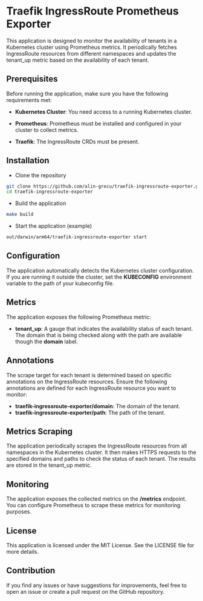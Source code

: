 # Traefik IngressRoute Prometheus Exporter

This application is designed to monitor the availability of tenants in a Kubernetes cluster using Prometheus metrics. It periodically fetches IngressRoute resources from different namespaces and updates the tenant_up metric based on the availability of each tenant.

## Prerequisites
Before running the application, make sure you have the following requirements met:

* **Kubernetes Cluster**: You need access to a running Kubernetes cluster.

* **Prometheus**: Prometheus must be installed and configured in your cluster to collect metrics.

* **Traefik**: The IngressRoute CRDs must be present.

## Installation
* Clone the repository

```bash
git clone https://github.com/alin-grecu/traefik-ingressroute-exporter.git
cd traefik-ingressroute-exporter
```
* Build the application

```bash
make build
```

* Start the application (example)
```bash
out/darwin/arm64/traefik-ingressroute-exporter start
```

## Configuration
The application automatically detects the Kubernetes cluster configuration. If you are running it outside the cluster, set the **KUBECONFIG** environment variable to the path of your kubeconfig file.

## Metrics
The application exposes the following Prometheus metric:

* **tenant_up**: A gauge that indicates the availability status of each tenant. The domain that is being checked along with the path are available though the **domain** label.

## Annotations
The scrape target for each tenant is determined based on specific annotations on the IngressRoute resources. Ensure the following annotations are defined for each IngressRoute resource you want to monitor:

* **traefik-ingressroute-exporter/domain**: The domain of the tenant.
* **traefik-ingressroute-exporter/path**: The path of the tenant.

## Metrics Scraping
The application periodically scrapes the IngressRoute resources from all namespaces in the Kubernetes cluster. It then makes HTTPS requests to the specified domains and paths to check the status of each tenant. The results are stored in the tenant_up metric.

## Monitoring
The application exposes the collected metrics on the **/metrics** endpoint. You can configure Prometheus to scrape these metrics for monitoring purposes.

## License
This application is licensed under the MIT License. See the LICENSE file for more details.

## Contribution
If you find any issues or have suggestions for improvements, feel free to open an issue or create a pull request on the GitHub repository.
